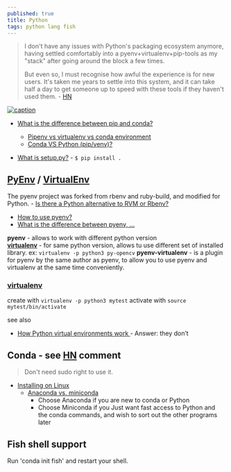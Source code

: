 ```yaml
---
published: true
title: Python
tags: python lang fish
---
```

>I don't have any issues with Python's packaging ecosystem anymore, having settled comfortably into a pyenv+virtualenv+pip-tools as my "stack" after going around the block a few times.
>
>But even so, I must recognise how awful the experience is for new users. It's taken me years to settle into this system, and it can take half a day to get someone up to speed with these tools if they haven't used them. - [HN](https://news.ycombinator.com/item?id=37250807)

[![caption](https://imgs.xkcd.com/comics/python_environment_2x.png)](https://xkcd.com/1987/)

- [What is the difference between pip and conda?](https://stackoverflow.com/questions/20994716/what-is-the-difference-between-pip-and-conda)
	- [Pipenv vs virtualenv vs conda environment](https://medium.com/@krishnaregmi/pipenv-vs-virtualenv-vs-conda-environment-3dde3f6869ed)
    - [Conda VS Python (pip/venv)?](https://www.reddit.com/r/Python/comments/hdqcl7/conda_vs_python_pipvenv/)
    
- [What is setup.py?](https://stackoverflow.com/questions/1471994/what-is-setup-py) - `$ pip install . `    
    
## [PyEnv](https://github.com/pyenv/pyenv) / [VirtualEnv](https://pythonbasics.org/virtualenv/)
The pyenv project was forked from rbenv and ruby-build, and modified for Python. - [Is there a Python alternative to RVM or Rbenv?](https://www.quora.com/Is-there-a-Python-alternative-to-RVM-or-Rbenv?share=1)

- [How to use pyenv?](https://pycon.switowski.com/02-packages/pyenv/)
- [What is the difference between pyenv, ...](https://stackoverflow.com/questions/41573587/what-is-the-difference-between-venv-pyvenv-pyenv-virtualenv-virtualenvwrappe)

**pyenv** - allows to work with different python version  
[**virtualenv**](https://learnpython.com/blog/how-to-use-virtualenv-python/) - for same python version, allows tu use different set of installed library. ex: `virtualenv -p python3 py-opencv` 
**pyenv-virtualenv** - is a plugin for pyenv by the same author as pyenv, to allow you to use pyenv and virtualenv at the same time conveniently.  

### [virtualenv](https://learnpython.com/blog/how-to-use-virtualenv-python/)
create with `virtualenv -p python3 mytest`
activate with `source mytest/bin/activate`

see also
- [How Python virtual environments work ](https://news.ycombinator.com/item?id=35131357) - Answer: they don’t

## Conda - see [HN](https://news.ycombinator.com/item?id=37250807) comment
> Don't need sudo right to use it.

 - [Installing on Linux](https://docs.conda.io/projects/conda/en/latest/user-guide/install/linux.html)
 	- [Anaconda vs. miniconda](https://stackoverflow.com/questions/45421163/anaconda-vs-miniconda)
    	- Choose Anaconda if you are new to conda or Python
        - Choose Miniconda if you Just want fast access to Python and the conda commands, and wish to sort out the other programs later

## Fish shell support
Run 'conda init fish' and restart your shell.
